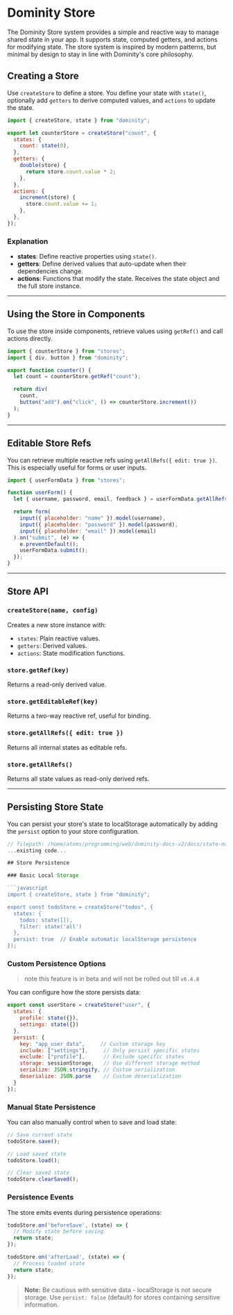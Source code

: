 
# Dominity Store

The Dominity Store system provides a simple and reactive way to manage shared state in your app. It supports state, computed getters, and actions for modifying state. The store system is inspired by modern patterns, but minimal by design to stay in line with Dominity's core philosophy.

## Creating a Store

Use `createStore` to define a store. You define your state with `state()`, optionally add `getters` to derive computed values, and `actions` to update the state.

```js
import { createStore, state } from "dominity";

export let counterStore = createStore("count", {
  states: {
    count: state(0),
  },
  getters: {
    double(store) {
      return store.count.value * 2;
    },
  },
  actions: {
    increment(store) {
      store.count.value += 1;
    },
  },
});
```

### Explanation

- **states**: Define reactive properties using `state()`.
- **getters**: Define derived values that auto-update when their dependencies change.
- **actions**: Functions that modify the state. Receives the state object and the full store instance.

---

## Using the Store in Components

To use the store inside components, retrieve values using `getRef()` and call actions directly.

```js
import { counterStore } from "stores";
import { div, button } from "dominity";

export function counter() {
  let count = counterStore.getRef("count");

  return div(
    count,
    button("add").on("click", () => counterStore.increment())
  );
}
```

---

## Editable Store Refs

You can retrieve multiple reactive refs using `getAllRefs({ edit: true })`. This is especially useful for forms or user inputs.

```js
import { userFormData } from "stores";

function userForm() {
  let { username, password, email, feedback } = userFormData.getAllRefs({ edit: true });

  return form(
    input({ placeholder: "name" }).model(username),
    input({ placeholder: "password" }).model(password),
    input({ placeholder: "email" }).model(email)
  ).on("submit", (e) => {
    e.preventDefault();
    userFormData.submit();
  });
}
```

---

## Store API

### `createStore(name, config)`
Creates a new store instance with:
- `states`: Plain reactive values.
- `getters`: Derived values.
- `actions`: State modification functions.

### `store.getRef(key)`
Returns a read-only derived value.

### `store.getEditableRef(key)`
Returns a two-way reactive ref, useful for binding.

### `store.getAllRefs({ edit: true })`
Returns all internal states as editable refs.

### `store.getAllRefs()`
Returns all state values as read-only derived refs.

---

## Persisting Store State

You can persist your store's state to localStorage automatically by adding the `persist` option to your store configuration.

```javascript
// filepath: /home/atoms/programming/web/dominity-docs-v2/docs/state-management.md
...existing code...

## Store Persistence

### Basic Local Storage

```javascript
import { createStore, state } from "dominity";

export const todoStore = createStore("todos", {
  states: {
    todos: state([]),
    filter: state('all')
  },
  persist: true  // Enable automatic localStorage persistence
});
```

### Custom Persistence Options

> note
this feature is in beta and will not be rolled out till `v6.4.8`


You can configure how the store persists data:

```javascript
export const userStore = createStore("user", {
  states: {
    profile: state({}),
    settings: state({})
  },
  persist: {
    key: "app_user_data",     // Custom storage key
    include: ["settings"],     // Only persist specific states
    exclude: ["profile"],      // Exclude specific states
    storage: sessionStorage,   // Use different storage method
    serialize: JSON.stringify, // Custom serialization
    deserialize: JSON.parse    // Custom deserialization
  }
});
```

### Manual State Persistence

You can also manually control when to save and load state:

```javascript
// Save current state
todoStore.save();

// Load saved state
todoStore.load();

// Clear saved state
todoStore.clearSaved();
```

### Persistence Events

The store emits events during persistence operations:

```javascript
todoStore.on('beforeSave', (state) => {
  // Modify state before saving
  return state;
});

todoStore.on('afterLoad', (state) => {
  // Process loaded state
  return state;
});
```

> **Note:** Be cautious with sensitive data - localStorage is not secure storage. Use `persist: false` (default) for stores containing sensitive information.
